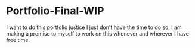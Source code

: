 # Portfolio-Final-WIP

I want to do this portfolio justice I just don't have the time to do so, I am making a promise to myself to work on this whenever and wherever I have free time.
